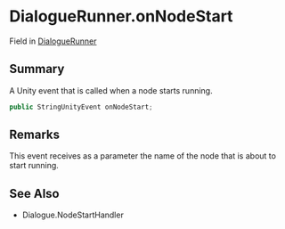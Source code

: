 # DialogueRunner.onNodeStart

Field in [DialogueRunner](api/csharp/yarn.unity.dialoguerunner.md)

## Summary


A Unity event that is called when a node starts running.


```csharp
public StringUnityEvent onNodeStart;
```

## Remarks


This event receives as a parameter the name of the node that is
about to start running.


## See Also

* Dialogue.NodeStartHandler

